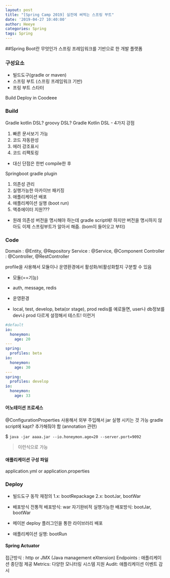 ```yaml
---
layout: post
title: "[Spring Camp 2019] 실전에 써먹는 스프링 부트"
date: '2019-04-27 10:40:00'
author: Heeye
categories: Spring
tags: Spring
---
```


##Spring Boot란 무엇인가
스프링 프레임워크를 기반으로 한 개발 플랫폼


### 구성요소
- 빌드도구(gradle or maven)
- 스프링 부트 (스프링 프레임워크 기반)
- 프링 부트 스타터

Build Deploy in Coodeee

### Build
Gradle
kotlin DSL? groovy DSL?
Gradle Kotlin DSL - 4가지 강점
1. 빠른 문서보기 가능
2. 코드 자동완성
3. 에러 강조표시
4. 코드 리팩토링
 - 대신 단점은 한번 compile한 후

Springboot gradle plugin
 1. 의존성 관리
 2. 실행가능한 아카이브 패키징
 3. 애플리케이션 배포
 4. 애플리케이션 실행 (boot run)
 5. 액츄에이터 지원???
 - 원래 의존성 버전을 명시해야 하는데 gradle script에! 하지만 버전을 명시하지 않아도 이제 스프링부트가 알아서 해줌. (bom이 들어오고 부터)

 ### Code
 Domain : @Entity, @Repository
 Service : @Service, @Component
 Controller : @Controller, @RestController

 profile을 사용해서 모듈이나 운영환경에서 활성화/비활성화할지 구분할 수 있음
 * 모듈(==기능)
 - auth, message, redis
 * 운영환경
 - local, test, develop, beta(or stage), prod
redis를 예로들면, user나 db정보를 dev나 prod 다르게 설정해서 테스트! 이런거

```yaml
#default
io:
  honeymon:
    age: 20
---
spring:
  profiles: beta
io:
  honeymon:
    age: 30
---
spring:
  profiles: develop
io:
  honeymon:
    age: 33
```

#### 어노테이션 프로세스
@ConfigurationProperties 사용해서 외부 주입해서 jar 실행 시키는 것 가능
gradle script에 kapt? 추가해줘야 함 (annotation 관련)

$ ```java -jar aaaa.jar --io.honeymon.age=20 --server.port=9092```
> 이런식으로 가능

#### 애플리케이션 구성 파일
 application.yml or application.properties



### Deploy
- 빌드도구 동작 재정의
1.x: bootRepackage
2.x: bootJar, bootWar

- 배포방식
전통적 배포방식: war
자기완비적 실행가능한 배포방식: bootJar, bootWar
- 메이븐 deploy 플러그인을 통한 라이브러리 배포
- 애플리케이션 실행: bootRun

#### Spring Actuator
접근방식 : http or JMX (Java management eXtension)
Endpoints : 애플리케이션 종단점 제공
Metrics: 다양한 모니터링 시스템 지원
Audit: 애플리케이션 이벤트 감시
